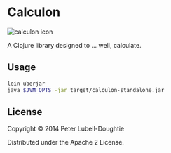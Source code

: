 # Calculon

![calculon icon](https://raw.githubusercontent.com/pld/calculon/master/resources/img/calculon.png)

A Clojure library designed to ... well, calculate.

## Usage

```bash
lein uberjar
java $JVM_OPTS -jar target/calculon-standalone.jar
```

## License

Copyright © 2014 Peter Lubell-Doughtie

Distributed under the Apache 2 License.
